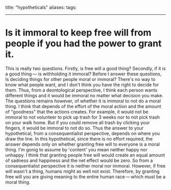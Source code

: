 title: "hypotheticals"
aliases: 
tags: 

---

# Is it immoral to keep free will from people if you had the power to grant it.

This is really two questions. Firstly, is free will a good thing? Secondly, if it is a good thing — is withholding it immoral? Before I answer these questions, Is deciding things for other people moral or immoral? There's no way to know what people want, and I don't think you have the right to decide for them. Thus, from a deontological perspective, I think each person wants different things and it would be immoral no matter what decision you make. The questions remains however, of whether it is immoral to not do a moral thing. I think that depends of the effort of the moral action and the amount of "goodness" that the actions creates. For example, it would not be immoral to not volunteer to pick up trash for 3 weeks nor to not pick trash on your walk home. But if you could remove all trash by clicking your fingers, it would be immoral to not do so. Thus the answer to your hypothetical, from a consequentialist perspective, depends on where you draw the line. In this hypothetical, since there is no effort required, the answer depends only on whether granting free will to everyone is a moral thing. I'm gonig to assume by 'content' you mean neither happy nor unhappy. I think that granting people free will would create an equal amount of sadness and happiness and the net effect would be zero. So from a consequentialist perspective it is neither moral nor immoral. However, if free will wasn't a thing, humans might as well not exist. Therefore, by granting free will you are giving meaning to the entire human race — which must be a moral thing. 